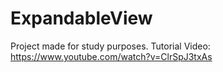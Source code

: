 # ExpandableView
Project made for study purposes. Tutorial Video: https://www.youtube.com/watch?v=ClrSpJ3txAs
